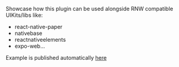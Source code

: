 Showcase how this plugin can be used alongside RNW compatible UIKits/libs like:

- react-native-paper
- nativebase
- reactnativeelements
- expo-web...

Example is published automatically [here](https://gatsby-rnw-uikits.netlify.com/)
